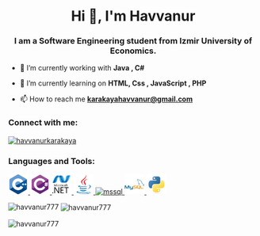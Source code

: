 <h1 align="center">Hi 👋, I'm Havvanur</h1>
<h3 align="center">I am a Software Engineering student from Izmir University of Economics.</h3>

- 🌱 I’m currently working with **Java , C#**
- 🌱 I’m currently learning on **HTML, Css , JavaScript , PHP**

- 📫 How to reach me **karakayahavvanur@gmail.com**

<h3 align="left">Connect with me:</h3>
<p align="left">
<a href="https://linkedin.com/in/havvanurkarakaya" target="blank"><img align="center" src="https://raw.githubusercontent.com/rahuldkjain/github-profile-readme-generator/master/src/images/icons/Social/linked-in-alt.svg" alt="havvanurkarakaya" height="30" width="40" /></a>
</p>

<h3 align="left">Languages and Tools:</h3>
<p align="left"> <a href="https://www.w3schools.com/cpp/" target="_blank" rel="noreferrer"> <img src="https://raw.githubusercontent.com/devicons/devicon/master/icons/cplusplus/cplusplus-original.svg" alt="cplusplus" width="40" height="40"/> </a> <a href="https://www.w3schools.com/cs/" target="_blank" rel="noreferrer"> <img src="https://raw.githubusercontent.com/devicons/devicon/master/icons/csharp/csharp-original.svg" alt="csharp" width="40" height="40"/> </a> <a href="https://dotnet.microsoft.com/" target="_blank" rel="noreferrer"> <img src="https://raw.githubusercontent.com/devicons/devicon/master/icons/dot-net/dot-net-original-wordmark.svg" alt="dotnet" width="40" height="40"/> </a> <a href="https://www.java.com" target="_blank" rel="noreferrer"> <img src="https://raw.githubusercontent.com/devicons/devicon/master/icons/java/java-original.svg" alt="java" width="40" height="40"/> </a> <a href="https://www.microsoft.com/en-us/sql-server" target="_blank" rel="noreferrer"> <img src="https://www.svgrepo.com/show/303229/microsoft-sql-server-logo.svg" alt="mssql" width="40" height="40"/> </a> <a href="https://www.mysql.com/" target="_blank" rel="noreferrer"> <img src="https://raw.githubusercontent.com/devicons/devicon/master/icons/mysql/mysql-original-wordmark.svg" alt="mysql" width="40" height="40"/> </a> <a href="https://www.python.org" target="_blank" rel="noreferrer"> <img src="https://raw.githubusercontent.com/devicons/devicon/master/icons/python/python-original.svg" alt="python" width="40" height="40"/> </a> </p>

<p><img align="left"
  src="https://github-readme-stats.vercel.app/api/top-langs?username=havvanur777&show_icons=true&locale=en&layout=compact"
  alt="havvanur777" /></p>
  
<p>&nbsp;<img align="center"
  src="https://github-readme-stats.vercel.app/api?username=havvanur777&show_icons=true&locale=en"
  alt="havvanur777" /></p>

<p><img align="center" src="https://streak-stats.demolab.com?user=havvanur777&theme=dark&hide_border=true" alt="havvanur777" /></p>

